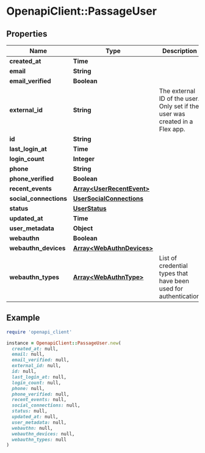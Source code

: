 # OpenapiClient::PassageUser

## Properties

| Name | Type | Description | Notes |
| ---- | ---- | ----------- | ----- |
| **created_at** | **Time** |  |  |
| **email** | **String** |  |  |
| **email_verified** | **Boolean** |  |  |
| **external_id** | **String** | The external ID of the user. Only set if the user was created in a Flex app. |  |
| **id** | **String** |  |  |
| **last_login_at** | **Time** |  |  |
| **login_count** | **Integer** |  |  |
| **phone** | **String** |  |  |
| **phone_verified** | **Boolean** |  |  |
| **recent_events** | [**Array&lt;UserRecentEvent&gt;**](UserRecentEvent.md) |  |  |
| **social_connections** | [**UserSocialConnections**](UserSocialConnections.md) |  |  |
| **status** | [**UserStatus**](UserStatus.md) |  |  |
| **updated_at** | **Time** |  |  |
| **user_metadata** | **Object** |  |  |
| **webauthn** | **Boolean** |  |  |
| **webauthn_devices** | [**Array&lt;WebAuthnDevices&gt;**](WebAuthnDevices.md) |  |  |
| **webauthn_types** | [**Array&lt;WebAuthnType&gt;**](WebAuthnType.md) | List of credential types that have been used for authentication |  |

## Example

```ruby
require 'openapi_client'

instance = OpenapiClient::PassageUser.new(
  created_at: null,
  email: null,
  email_verified: null,
  external_id: null,
  id: null,
  last_login_at: null,
  login_count: null,
  phone: null,
  phone_verified: null,
  recent_events: null,
  social_connections: null,
  status: null,
  updated_at: null,
  user_metadata: null,
  webauthn: null,
  webauthn_devices: null,
  webauthn_types: null
)
```


